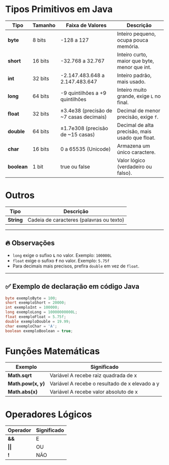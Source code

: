
# Tipos Primitivos em Java

| Tipo        | Tamanho | Faixa de Valores                        | Descrição                                           |
|-------------|---------|------------------------------------------|-----------------------------------------------------|
| **byte**    | 8 bits  | -128 a 127                              | Inteiro pequeno, ocupa pouca memória.               |
| **short**   | 16 bits | -32.768 a 32.767                        | Inteiro curto, maior que byte, menor que int.       |
| **int**     | 32 bits | -2.147.483.648 a 2.147.483.647          | Inteiro padrão, mais usado.                         |
| **long**    | 64 bits | -9 quintilhões a +9 quintilhões         | Inteiro muito grande, exige `L` no final.           |
| **float**   | 32 bits | ±3.4e38 (precisão de ~7 casas decimais) | Decimal de menor precisão, exige `f`.               |
| **double**  | 64 bits | ±1.7e308 (precisão de ~15 casas)        | Decimal de alta precisão, mais usado que float.     |
| **char**    | 16 bits | 0 a 65535 (Unicode)                    | Armazena um único caractere.                        |
| **boolean** | 1 bit  | true ou false                           | Valor lógico (verdadeiro ou falso).                 |

# Outros

| Tipo       | Descrição                                |
|------------|------------------------------------------|
| **String** | Cadeia de caracteres (palavras ou texto) |

---

## 🔥 Observações

- `long` exige o sufixo **`L`** no valor. Exemplo: `100000L`
- `float` exige o sufixo **`f`** no valor. Exemplo: `5.75f`
- Para decimais mais precisos, prefira `double` em vez de `float`.

---

## ✅ Exemplo de declaração em código Java

```java
byte exemploByte = 100;
short exemploShort = 20000;
int exemploInt = 100000;
long exemploLong = 10000000000L;
float exemploFloat = 5.75f;
double exemploDouble = 19.99;
char exemploChar = 'A';
boolean exemploBoolean = true;
```

# Funções Matemáticas

| Exemplo            | Significado                                    |
|--------------------|------------------------------------------------|
| **Math.sqrt**      | Variável A recebe raiz quadrada de x           |
| **Math.pow(x, y)** | Variável A recebe o resultado de x elevado a y |
| **Math.abs(x)**    | Variável A recebe valor absoluto de x          |

# Operadores Lógicos

| Operador  | Significado |
|-----------|-------------|
| **&&**    | E           |
| **\|\|**  | OU          |
| **!**     | NÃO         |
